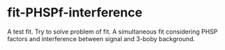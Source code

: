 # fit-PHSPf-interference

A test fit.
Try to solve problem of fit.
A simultaneous fit considering PHSP factors and interference between signal and 3-boby background.
